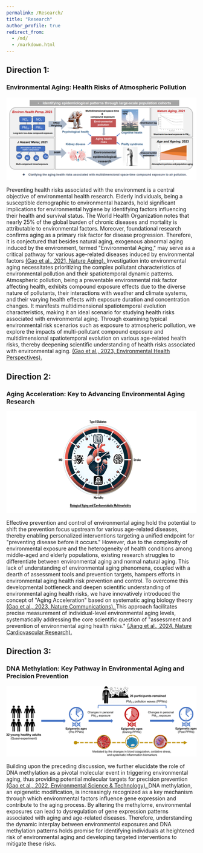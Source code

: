 ```yaml
---
permalink: /Research/
title: "Research"
author_profile: true
redirect_from: 
  - /md/
  - /markdown.html
---
```


## Direction 1:

### Environmental Aging: Health Risks of Atmospheric Pollution

![](./research1.png#pic_center)

Preventing health risks associated with the environment is a central objective of environmental health research. Elderly individuals, being a susceptible demographic to environmental hazards, hold significant implications for environmental hygiene by identifying factors influencing their health and survival status. The World Health Organization notes that nearly 25% of the global burden of chronic diseases and mortality is attributable to environmental factors. Moreover, foundational research confirms aging as a primary risk factor for disease progression. Therefore, it is conjectured that besides natural aging, exogenous abnormal aging induced by the environment, termed "Environmental Aging," may serve as a critical pathway for various age-related diseases induced by environmental factors <a href="https://www.ncbi.nlm.nih.gov/pmc/articles/PMC8622756/">(Gao et al., 2021, Nature Aging). </a>Investigation into environmental aging necessitates prioritizing the complex pollutant characteristics of environmental pollution and their spatiotemporal dynamic patterns. Atmospheric pollution, being a preventable environmental risk factor affecting health, exhibits compound exposure effects due to the diverse nature of pollutants, their interactions with weather and climate systems, and their varying health effects with exposure duration and concentration changes. It manifests multidimensional spatiotemporal evolution characteristics, making it an ideal scenario for studying health risks associated with environmental aging. Through examining typical environmental risk scenarios such as exposure to atmospheric pollution, we explore the impacts of multi-pollutant compound exposure and multidimensional spatiotemporal evolution on various age-related health risks, thereby deepening scientific understanding of health risks associated with environmental aging. <a href="https://ehp.niehs.nih.gov/doi/10.1289/EHP10391">(Gao et al., 2023, Environmental Health Perspectives). </a>

## Direction 2: 

### Aging Acceleration: Key to Advancing Environmental Aging Research

![](./NCR.png#pic_center)

Effective prevention and control of environmental aging hold the potential to shift the prevention focus upstream for various age-related diseases, thereby enabling personalized interventions targeting a unified endpoint for "preventing disease before it occurs." However, due to the complexity of environmental exposure and the heterogeneity of health conditions among middle-aged and elderly populations, existing research struggles to differentiate between environmental aging and normal natural aging. This lack of understanding of environmental aging phenomena, coupled with a dearth of assessment tools and prevention targets, hampers efforts in environmental aging health risk prevention and control. To overcome this developmental bottleneck and deepen scientific understanding of environmental aging health risks, we have innovatively introduced the concept of "Aging Acceleration" based on systematic aging biology theory <a href="https://www.nature.com/articles/s41467-023-38013-7">(Gao et al., 2023, Nature Communications). </a>This approach facilitates precise measurement of individual-level environmental aging levels, systematically addressing the core scientific question of "assessment and prevention of environmental aging health risks." <a href="https://doi.org/10.1038/s44161-024-00438-8">(Jiang et al., 2024, Nature Cardiovascular Research). </a>

## Direction 3: 

### DNA Methylation: Key Pathway in Environmental Aging and Precision Prevention

[![](./EST.png#pic_center)](https://pubs.acs.org/doi/10.1021/acs.est.2c05534)

Building upon the preceding discussion, we further elucidate the role of DNA methylation as a pivotal molecular event in triggering environmental aging, thus providing potential molecular targets for precision prevention <a href="https://pubs.acs.org/doi/10.1021/acs.est.2c05534">(Gao et al., 2022, Environmental Science & Technology). </a>DNA methylation, an epigenetic modification, is increasingly recognized as a key mechanism through which environmental factors influence gene expression and contribute to the aging process. By altering the methylome, environmental exposures can lead to dysregulation of gene expression patterns associated with aging and age-related diseases. Therefore, understanding the dynamic interplay between environmental exposures and DNA methylation patterns holds promise for identifying individuals at heightened risk of environmental aging and developing targeted interventions to mitigate these risks.
